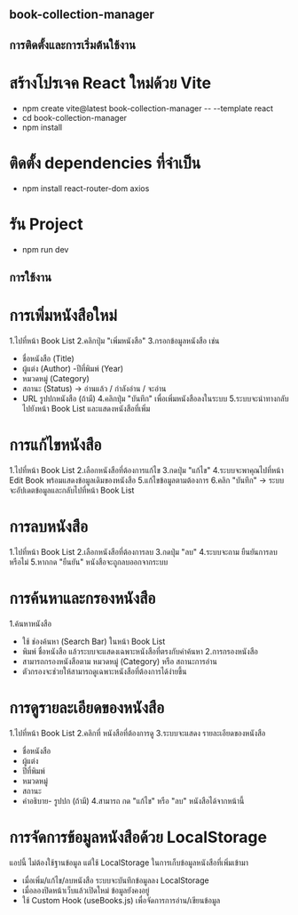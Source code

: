 ## book-collection-manager

## การติดตั้งและการเริ่มต้นใช้งาน

# สร้างโปรเจค React ใหม่ด้วย Vite
- npm create vite@latest book-collection-manager -- --template react
- cd book-collection-manager
- npm install

# ติดตั้ง dependencies ที่จำเป็น
- npm install react-router-dom axios

# รัน Project
- npm run dev


## การใช้งาน

# การเพิ่มหนังสือใหม่
1.ไปที่หน้า Book List
2.คลิกปุ่ม "เพิ่มหนังสือ"
3.กรอกข้อมูลหนังสือ เช่น
 - ชื่อหนังสือ (Title)
 - ผู้แต่ง (Author)
 -ปีที่พิมพ์ (Year)
 - หมวดหมู่ (Category)
 - สถานะ (Status) → อ่านแล้ว / กำลังอ่าน / จะอ่าน
 - URL รูปปกหนังสือ (ถ้ามี)
4.คลิกปุ่ม "บันทึก" เพื่อเพิ่มหนังสือลงในระบบ
5.ระบบจะนำทางกลับไปยังหน้า Book List และแสดงหนังสือที่เพิ่ม

# การแก้ไขหนังสือ
1.ไปที่หน้า Book List
2.เลือกหนังสือที่ต้องการแก้ไข
3.กดปุ่ม "แก้ไข"
4.ระบบจะพาคุณไปที่หน้า Edit Book พร้อมแสดงข้อมูลเดิมของหนังสือ
5.แก้ไขข้อมูลตามต้องการ
6.คลิก "บันทึก" → ระบบจะอัปเดตข้อมูลและกลับไปที่หน้า Book List

# การลบหนังสือ
1.ไปที่หน้า Book List
2.เลือกหนังสือที่ต้องการลบ
3.กดปุ่ม "ลบ"
4.ระบบจะถาม ยืนยันการลบ หรือไม่
5.หากกด "ยืนยัน" หนังสือจะถูกลบออกจากระบบ

# การค้นหาและกรองหนังสือ
1.ค้นหาหนังสือ
 - ใช้ ช่องค้นหา (Search Bar) ในหน้า Book List
 - พิมพ์ ชื่อหนังสือ แล้วระบบจะแสดงเฉพาะหนังสือที่ตรงกับคำค้นหา
2.การกรองหนังสือ
 - สามารถกรองหนังสือตาม หมวดหมู่ (Category) หรือ สถานะการอ่าน
 - ตัวกรองจะช่วยให้สามารถดูเฉพาะหนังสือที่ต้องการได้ง่ายขึ้น

# การดูรายละเอียดของหนังสือ
1.ไปที่หน้า Book List
2.คลิกที่ หนังสือที่ต้องการดู
3.ระบบจะแสดง รายละเอียดของหนังสือ
 - ชื่อหนังสือ
 - ผู้แต่ง
 - ปีที่พิมพ์
 - หมวดหมู่
 - สถานะ
 - คำอธิบาย- รูปปก (ถ้ามี)
4.สามารถ กด "แก้ไข" หรือ "ลบ" หนังสือได้จากหน้านี้

# การจัดการข้อมูลหนังสือด้วย LocalStorage
แอปนี้ ไม่ต้องใช้ฐานข้อมูล แต่ใช้ LocalStorage ในการเก็บข้อมูลหนังสือที่เพิ่มเข้ามา
 - เมื่อเพิ่ม/แก้ไข/ลบหนังสือ ระบบจะบันทึกข้อมูลลง LocalStorage
 - เมื่อลองปิดหน้าเว็บแล้วเปิดใหม่ ข้อมูลยังคงอยู่
 - ใช้ Custom Hook (useBooks.js) เพื่อจัดการการอ่าน/เขียนข้อมูล




